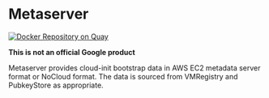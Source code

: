 # Metaserver

[![Docker Repository on Quay](https://quay.io/repository/picoprod/metaserver/status "Docker Repository on Quay")](https://quay.io/repository/picoprod/metaserver)

**This is not an official Google product**

Metaserver provides cloud-init bootstrap data in AWS EC2 metadata server format
or NoCloud format. The data is sourced from VMRegistry and PubkeyStore as
appropriate.
